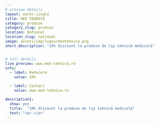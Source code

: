 ```yaml
---
# preview details
layout: works-single
title: MED TEHNICA
category: produse
category_slug: produse
location: National
location_slug: national
image: assets/img/logos/medtehnica.png
short_description: "10% discount la produse de tip tehnică medicală"


# full details
live_preview: www.med-tehnica.ro 
info:
  - label: Reducere
    value: 10%

  - label: Contact
    value: www.med-tehnica.ro 

description1:
  show: yes
  title:  "10% discount la produse de tip tehnică medicală"
  text: "<p>.</p>"
---
```


